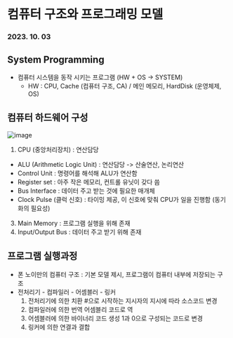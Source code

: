 # 컴퓨터 구조와 프로그래밍 모델
### 2023. 10. 03


## System Programming 
* 컴퓨터 시스템을 동작 시키는 프로그램 (HW + OS -> SYSTEM)
  * HW : CPU, Cache (컴퓨터 구조, CA) / 메인 메모리, HardDisk (운영체제, OS)  
  
 
## 컴퓨터 하드웨어 구성  
![image](https://github.com/MiyeongEom/All_Study/assets/112458035/538ee127-fc70-4802-a641-ef6e53c92333)  

1. CPU (중앙처리장치) : 연산담당
  * ALU (Arithmetic Logic Unit) : 연산담당 -> 산술연산, 논리연산
  * Control Unit : 명령어를 해석해 ALU가 연산함
  * Register set : 아주 작은 메모리, 컨트롤 유닛이 갖다 씀
  * Bus Interface : 데이터 주고 받는 것에 필요한 매개체
  * Clock Pulse (클럭 신호) : 타이밍 제공, 이 신호에 맞춰 CPU가 일을 진행함 (동기화의 필요성)
3. Main Memory : 프로그램 실행을 위해 존재
4. Input/Output Bus : 데이터 주고 받기 위해 존재  


## 프로그램 실행과정
* 폰 노이만의 컴퓨터 구조 : 기본 모델 제시, 프로그램이 컴퓨터 내부에 저장되는 구조
* 전처리기 - 컴파일러 - 어셈블러 - 링커
  1. 전처리기에 의한 치환
    #으로 시작하는 지시자의 지시에 따라 소스코드 변경  
  2. 컴파일러에 의한 번역
    어셈블리 코드로 역  
  3. 어셈블러에 의한 바이너리 코드 생성
    1과 0으로 구성되는 코드로 변경  
  4. 링커에 의한 연결과 결합

